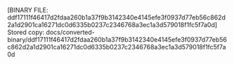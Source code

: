 [BINARY FILE: ddf17111f46417d2fdaa260b1a37f9b3142340e4145efe3f0937d77eb56c862d2a1d2901ca16271dc0d6335b0237c2346768a3ec1a3d579018f1fc5f7a0d]
Stored copy: docs/converted-binary/ddf17111f46417d2fdaa260b1a37f9b3142340e4145efe3f0937d77eb56c862d2a1d2901ca16271dc0d6335b0237c2346768a3ec1a3d579018f1fc5f7a0d
